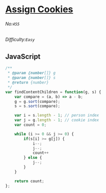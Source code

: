 # [Assign Cookies](https://leetcode.com/problems/assign-cookies/)
###### No:`455`
###### Difficulty:`Easy`
## JavaScript

```javascript
/**
 * @param {number[]} g
 * @param {number[]} s
 * @return {number}
 */
var findContentChildren = function(g, s) {
    var compare = (a, b) => a - b;
    g = g.sort(compare);
    s = s.sort(compare);

    var i = s.length - 1; // person index
    var j = g.length - 1; // cookie index
    var count = 0;

    while (i >= 0 && j >= 0) {
        if(s[i] >= g[j]) {
            i--;
            j--;
            count++
        } else {
            j--;
        }
    }

    return count;
};
```
